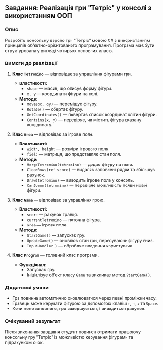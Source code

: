 ## Завдання: Реалізація гри "Тетріс" у консолі з використанням ООП

### Опис
Розробіть консольну версію гри "Тетріс" мовою C# з використанням принципів об'єктно-орієнтованого програмування. Програма має бути структурована у вигляді чотирьох основних класів.

### Вимоги до реалізації

1. **Клас `Tetromino`** — відповідає за управління фігурами гри.
   - **Властивості:**
     - `shape` — масив, що описує форму фігури.
     - `x, y` — координати фігури на полі.
   - **Методи:**
     - `Move(dx, dy)` — переміщує фігуру.
     - `Rotate()` — обертає фігуру.
     - `GetCoordinates()` — повертає список координат клітин фігури.
     - `Contains(x, y)` — перевіряє, чи містить фігура вказану координату.

2. **Клас `Area`** — відповідає за ігрове поле.
   - **Властивості:**
     - `width, height` — розміри ігрового поля.
     - `field` — матриця, що представляє стан поля.
   - **Методи:**
     - `MergeTetromino(tetromino)` — додає фігуру на поле.
     - `ClearRows(ref score)` — видаляє заповнені рядки та збільшує рахунок.
     - `Draw(tetromino)` — виводить ігрове поле у консоль.
     - `CanSpawn(tetromino)` — перевіряє можливість появи нової фігури.

3. **Клас `Game`** — відповідає за управління грою.
   - **Властивості:**
     - `score` — рахунок гравця.
     - `currentTetromino` — поточна фігура.
     - `area` — ігрове поле.
   - **Методи:**
     - `StartGame()` — запускає гру.
     - `UpdateGame()` — оновлює стан гри, пересуваючи фігуру вниз.
     - `InputHandler()` — обробляє введення користувача.

4. **Клас `Program`** — головний клас програми.
   - **Функціонал:**
     - Запускає гру.
     - Ініціалізує об'єкт класу `Game` та викликає метод `StartGame()`.

### Додаткові умови
- Гра повинна автоматично оновлюватися через певні проміжки часу.
- Гравець може керувати фігурою за допомогою клавіш `←`, `→`, `↓` та `Space`.
- Коли поле заповнене, гра завершується, і виводиться рахунок.

### Очікуваний результат
Після виконання завдання студент повинен отримати працюючу консольну гру "Тетріс" із можливістю керування фігурами та підрахунком очок.
